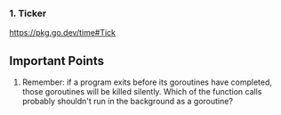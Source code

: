 ### 1. Ticker
https://pkg.go.dev/time#Tick

## Important Points
1. Remember: if a program exits before its goroutines have completed, those goroutines will be killed silently. Which of the function calls probably shouldn't run in the background as a goroutine?